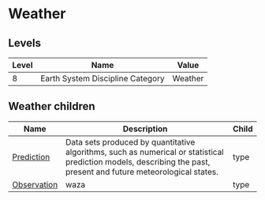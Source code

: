 # Weather

## Levels

| Level | Name | Value |
|-----|-----|-----|
| 8 | Earth System Discipline Category | Weather |

## Weather children

| Name | Description | Child |
|-----|-----|-----|
| [Prediction](prediction/) | Data sets produced by quantitative algorithms, such as numerical or statistical prediction models, describing the past, present and future meteorological states. | type |
| [Observation](observation/) | waza | type |
